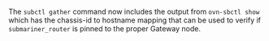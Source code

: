 <!-- markdownlint-disable MD041 -->
The `subctl gather` command now includes the output from `ovn-sbctl show`
which has the chassis-id to hostname mapping that can be used to verify if
`submariner_router` is pinned to the proper Gateway node.
